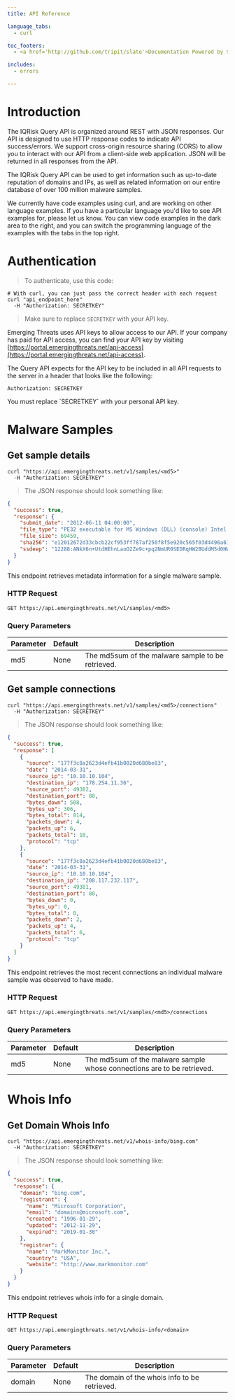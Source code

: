 ```yaml
---
title: API Reference

language_tabs:
  - curl

toc_footers:
  - <a href='http://github.com/tripit/slate'>Documentation Powered by Slate</a>

includes:
  - errors

---
```


# Introduction

The IQRisk Query API is organized around REST with JSON responses. Our API is designed to use HTTP response codes to indicate API success/errors. We support cross-origin resource sharing (CORS) to allow you to interact with our API from a client-side web application. JSON will be returned in all responses from the API.

The IQRisk Query API can be used to get information such as up-to-date reputation of domains and IPs, as well as related information on our entire database of over 100 million malware samples.

We currently have code examples using curl, and are working on other language examples. If you have a particular language you'd like to see API examples for, please let us know. You can view code examples in the dark area to the right, and you can switch the programming language of the examples with the tabs in the top right.

# Authentication

> To authenticate, use this code:

```shell
# With curl, you can just pass the correct header with each request
curl "api_endpoint_here"
  -H "Authorization: SECRETKEY"
```

> Make sure to replace `SECRETKEY` with your API key.

Emerging Threats uses API keys to allow access to our API. If your company has paid for API access, you can find your API key by visiting [https://portal.emergingthreats.net/api-access](https://portal.emergingthreats.net/api-access).

The Query API expects for the API key to be included in all API requests to the server in a header that looks like the following:

`Authorization: SECRETKEY`

<aside class="notice">
You must replace `SECRETKEY` with your personal API key.
</aside>


# Malware Samples

## Get sample details

```shell
curl "https://api.emergingthreats.net/v1/samples/<md5>"
  -H "Authorization: SECRETKEY"
```

> The JSON response should look something like:

```json
{
  "success": true,
  "response": {
    "submit_date": "2012-06-11 04:00:00",
    "file_type": "PE32 executable for MS Windows (DLL) (console) Intel 80386 32-bit",
    "file_size": 69459,
    "sha256": "e12012672d33cbcb22cf953ff787af250f8f5e920c565f03d4496a619c13a889",
    "ssdeep": "12288:ANkX6n+UtdHEhnLaoO2Ze9c+pq2NmUR0SEDRqHW2BUddM5d0HWO2QIbQ:8kX6n+uuNWoO2497p/NmURUyUddM5d0x"
  }
}
```

This endpoint retrieves metadata information for a single malware sample.

### HTTP Request

`GET https://api.emergingthreats.net/v1/samples/<md5>`

### Query Parameters

Parameter | Default | Description
--------- | ------- | -----------
md5 | None | The md5sum of the malware sample to be retrieved.

## Get sample connections

```shell
curl "https://api.emergingthreats.net/v1/samples/<md5>/connections"
  -H "Authorization: SECRETKEY"
```

> The JSON response should look something like:

```json
{
  "success": true,
  "response": [
    {
      "source": "177f3c8a2623d4efb41b0020d680be83",
      "date": "2014-03-31",
      "source_ip": "10.10.10.104",
      "destination_ip": "178.254.11.36",
      "source_port": 49382,
      "destination_port": 80,
      "bytes_down": 508,
      "bytes_up": 306,
      "bytes_total": 814,
      "packets_down": 4,
      "packets_up": 6,
      "packets_total": 10,
      "protocol": "tcp"
    },
    {
      "source": "177f3c8a2623d4efb41b0020d680be83",
      "date": "2014-03-31",
      "source_ip": "10.10.10.104",
      "destination_ip": "208.117.232.117",
      "source_port": 49381,
      "destination_port": 80,
      "bytes_down": 0,
      "bytes_up": 0,
      "bytes_total": 0,
      "packets_down": 2,
      "packets_up": 4,
      "packets_total": 6,
      "protocol": "tcp"
    }
  ]
}
```

This endpoint retrieves the most recent connections an individual malware sample was observed to have made.

### HTTP Request

`GET https://api.emergingthreats.net/v1/samples/<md5>/connections`

### Query Parameters

Parameter | Default | Description
--------- | ------- | -----------
md5 | None | The md5sum of the malware sample whose connections are to be retrieved.

# Whois Info

## Get Domain Whois Info

```shell
curl "https://api.emergingthreats.net/v1/whois-info/bing.com"
  -H "Authorization: SECRETKEY"
```

> The JSON response should look something like:

```json
{
  "success": true,
  "response": {
    "domain": "bing.com",
    "registrant": {
      "name": "Microsoft Corporation",
      "email": "domains@microsoft.com",
      "created": "1996-01-29",
      "updated": "2012-11-29",
      "expired": "2019-01-30"
    },
    "registrar": {
      "name": "MarkMonitor Inc.",
      "country": "USA",
      "website": "http://www.markmonitor.com"
    }
  }
}
```

This endpoint retrieves whois info for a single domain.

### HTTP Request

`GET https://api.emergingthreats.net/v1/whois-info/<domain>`

### Query Parameters

Parameter | Default | Description
--------- | ------- | -----------
domain | None | The domain of the whois info to be retrieved.
